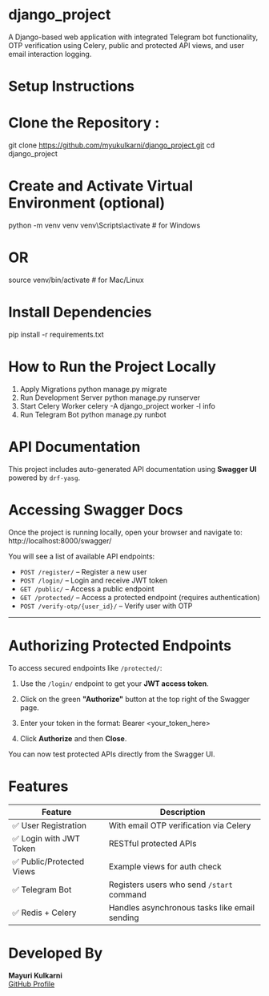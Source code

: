 # django_project
A Django-based web application with integrated Telegram bot functionality, OTP verification using Celery, public and protected API views, and user email interaction logging.

# Setup Instructions
# Clone the Repository :
   git clone https://github.com/myukulkarni/django_project.git
   cd django_project

# Create and Activate Virtual Environment (optional)
   python -m venv venv
   venv\Scripts\activate  # for Windows
   # OR
   source venv/bin/activate  # for Mac/Linux
   
  # Install Dependencies
   pip install -r requirements.txt

  # How to Run the Project Locally
  1. Apply Migrations
     python manage.py migrate
  2. Run Development Server
     python manage.py runserver
  3. Start Celery Worker
     celery -A django_project worker -l info
  4. Run Telegram Bot
     python manage.py runbot

  # API Documentation

  This project includes auto-generated API documentation using **Swagger UI** powered by `drf-yasg`.

  # Accessing Swagger Docs

  Once the project is running locally, open your browser and navigate to:
  http://localhost:8000/swagger/


  You will see a list of available API endpoints:

- `POST /register/` – Register a new user  
- `POST /login/` – Login and receive JWT token  
- `GET /public/` – Access a public endpoint  
- `GET /protected/` – Access a protected endpoint (requires authentication)  
- `POST /verify-otp/{user_id}/` – Verify user with OTP  

---

  # Authorizing Protected Endpoints

  To access secured endpoints like `/protected/`:

  1. Use the `/login/` endpoint to get your **JWT access token**.
  2. Click on the green **"Authorize"** button at the top right of the Swagger page.
  3. Enter your token in the format:
   Bearer <your_token_here>

  4. Click **Authorize** and then **Close**.

  You can now test protected APIs directly from the Swagger UI.

  # Features     

| Feature                  | Description                                   |
| ------------------------ | --------------------------------------------- |
| ✅ User Registration      | With email OTP verification via Celery        |
| ✅ Login with JWT Token   | RESTful protected APIs                        |
| ✅ Public/Protected Views | Example views for auth check                  |
| ✅ Telegram Bot           | Registers users who send `/start` command     |
| ✅ Redis + Celery         | Handles asynchronous tasks like email sending |




# Developed By

**Mayuri Kulkarni**  
[GitHub Profile](https://github.com/myukulkarni)



   
